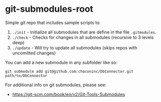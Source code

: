 # git-submodules-root

Simple git repo that includes sample scripts to:

1) `./init` - Initialize all submodules that are define in the file `.gitmodules`.
2) `./check` - Checks for changes in all submodules (recursive to 3 levels deep)
3) `./update` - Will try to update all submodules (skips repos with uncomitted changes)

You can add a new submodule in any subfolder like so:
```
git submodule add git@github.com:chaconinc/DbConnector.git path/to/DbConnector
```

For additional info on git submodules, please see:
 - https://git-scm.com/book/en/v2/Git-Tools-Submodules